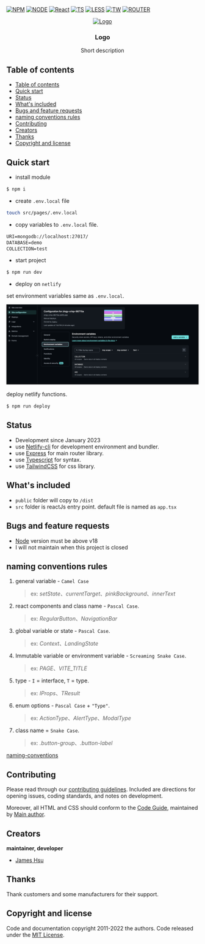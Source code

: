 [![NPM](https://img.shields.io/badge/NPM-ba443f?style=for-the-badge&logo=npm&logoColor=white)](https://www.npmjs.com/)
[![NODE](https://img.shields.io/badge/Node.js-43853D?style=for-the-badge&logo=node.js&logoColor=white)](https://nodejs.org/en/)
[![React](https://img.shields.io/badge/-ReactJs-61DAFB?style=for-the-badge&logo=react&logoColor=white)](https://zh-hant.reactjs.org/)
[![TS](https://img.shields.io/badge/Typescript-4277c0?style=for-the-badge&logo=typescript&logoColor=white)](https://www.typescriptlang.org/)
[![LESS](https://img.shields.io/badge/Less-1d365d?style=for-the-badge&logo=less&logoColor=white)](https://lesscss.org/)
[![TW](https://img.shields.io/badge/Tailwind_CSS-38B2AC?style=for-the-badge&logo=npm&logoColor=white)](https://lesscss.org/)
[![ROUTER](https://img.shields.io/badge/React_Router-CA4245?style=for-the-badge&logo=npm&logoColor=white)](https://lesscss.org/)

<p align="center">
  <a href="https://github.com/jameshsu1125">
    <img src="https://user-images.githubusercontent.com/70932507/188534539-a68734ac-9330-4fe0-bc49-5fa85116493e.png" alt="Logo" width=72 height=72>
  </a>
  <h3 align="center">Logo</h3>
  <p align="center">
    Short description   
  </p>
</p>

## Table of contents

- [Table of contents](#table-of-contents)
- [Quick start](#quick-start)
- [Status](#status)
- [What's included](#whats-included)
- [Bugs and feature requests](#bugs-and-feature-requests)
- [naming conventions rules](#naming-conventions-rules)
- [Contributing](#contributing)
- [Creators](#creators)
- [Thanks](#thanks)
- [Copyright and license](#copyright-and-license)

## Quick start

- install module

```sh
$ npm i
```

- create `.env.local` file

```sh
touch src/pages/.env.local
```

- copy variables to `.env.local` file.

```text
URI=mongodb://localhost:27017/
DATABASE=demo
COLLECTION=test
```

- start project

```sh
$ npm run dev
```

- deploy on `netlify`

set environment variables same as `.env.local`.

<img src="./misc/screenshot-0.png" alt="Getting started" />

deploy netlify functions.

```sh
$ npm run deploy
```

## Status

- Development since January 2023
- use [Netlify-cli](https://www.netlify.com/platform/core/cli/) for development environment and bundler.
- use [Express](https://expressjs.com/) for main router library.
- use [Typescript](https://www.typescriptlang.org/) for syntax.
- use [TailwindCSS](https://tailwindcss.com/) for css library.

## What's included

- `public` folder will copy to `/dist`
- `src` folder is reactJs entry point. default file is named as `app.tsx`

## Bugs and feature requests

- [Node](https://nodejs.org/en/) version must be above v18
- I will not maintain when this project is closed

## naming conventions rules

1. general variable - `Camel Case`
   > ex: _setState_、_currentTarget_、_pinkBackground_、_innerText_
2. react components and class name - `Pascal Case`.
   > ex: _RegularButton_、_NavigationBar_
3. global variable or state - `Pascal Case`.
   > ex: _Context_、_LandingState_
4. Immutable variable or environment variable - `Screaming Snake Case`.
   > ex: _PAGE_、<em>VITE_TITLE</em>
5. type - `I` = interface, `T` = type.
   > ex: _IProps_、_TResult_
6. enum options - `Pascal Case` + `"Type"`.
   > ex: _ActionType_、_AlertType_、_ModalType_
7. class name = `Snake Case`.
   > ex: _.button-group_、_.button-label_

[naming-conventions](https://medium.com/@code.ceeker/naming-conventions-camel-case-pascal-case-kebab-case-and-more-dc4e515b9652)

## Contributing

Please read through our [contributing guidelines](https://github.com/github/docs/blob/main/CONTRIBUTING.md). Included are directions for opening issues, coding standards, and notes on development.

Moreover, all HTML and CSS should conform to the [Code Guide](https://github.com/airbnb/javascript), maintained by [Main author](https://github.com/jameshsu1125).

## Creators

**maintainer, developer**

- [James Hsu](https://github.com/jameshsu1125)

## Thanks

Thank customers and some manufacturers for their support.

## Copyright and license

Code and documentation copyright 2011-2022 the authors. Code released under the [MIT License](https://reponame/blob/master/LICENSE).

<!-- open -n -a /Applications/Google\ Chrome.app/Contents/MacOS/Google\ Chrome --args --user-data-dir="/tmp/chrome_dev_test" --disable-web-security -->
